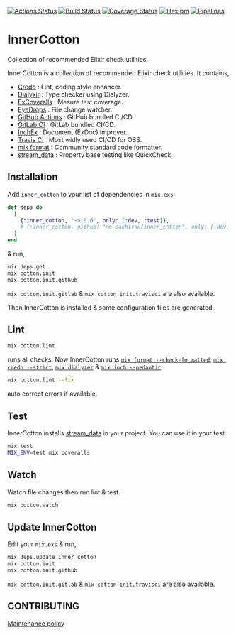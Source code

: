 [![Actions Status](https://github.com/ne-sachirou/inner_cotton/workflows/test/badge.svg)](https://github.com/ne-sachirou/inner_cotton/actions)
[![Build Status](https://travis-ci.com/ne-sachirou/inner_cotton.svg?branch=master)](https://travis-ci.org/ne-sachirou/inner_cotton)
[![Coverage Status](https://coveralls.io/repos/github/ne-sachirou/inner_cotton/badge.svg)](https://coveralls.io/github/ne-sachirou/inner_cotton)
[![Hex.pm](https://img.shields.io/hexpm/v/inner_cotton.svg)](https://hex.pm/packages/inner_cotton)
[![Pipelines](https://gitlab.com/ne_sachirou/inner_cotton/badges/master/pipeline.svg)](https://gitlab.com/ne_sachirou/inner_cotton/pipelines)

# InnerCotton

Collection of recommended Elixir check utilities.

InnerCotton is a collection of recommended Elixir check utilities. It contains,

- [Credo][credo] : Lint, coding style enhancer.
- [Dialyxir][dialyxir] : Type checker using Dialyzer.
- [ExCoveralls][excoveralls] : Mesure test coverage.
- [EyeDrops][eyedrops] : File change watcher.
- [GitHub Actions][github actions] : GitHub bundled CI/CD.
- [GitLab CI][gitlab ci] : GitLab bundled CI/CD.
- [InchEx][inchex] : Document (ExDoc) improver.
- [Travis CI][travis ci] : Most widly used CI/CD for OSS.
- [mix format][formatter] : Community standard code formatter.
- [stream_data][stream_data] : Property base testing like QuickCheck.

## Installation

Add `inner_cotton` to your list of dependencies in `mix.exs`:

```elixir
def deps do
  [
    {:inner_cotton, "~> 0.6", only: [:dev, :test]},
    # {:inner_cotton, github: "ne-sachirou/inner_cotton", only: [:dev, :test]},
  ]
end
```

& run,

```sh
mix deps.get
mix cotton.init
mix cotton.init.github
```

`mix cotton.init.gitlab` & `mix cotton.init.travisci` are also available.

Then InnerCotton is installed & some configuration files are generated.

## Lint

```sh
mix cotton.lint
```

runs all checks. Now InnerCotton runs [`mix format --check-formatted`][formatter], [`mix credo --strict`][credo], [`mix dialyzer`][dialyxir] & [`mix inch --pedantic`][inchex].

```sh
mix cotton.lint --fix
```

auto correct errors if available.

## Test

InnerCotton installs [stream_data][stream_data] in your project. You can use it in your test.

```sh
mix test
MIX_ENV=test mix coveralls
```

## Watch

Watch file changes then run lint & test.

```sh
mix cotton.watch
```

## Update InnerCotton

Edit your `mix.exs` & run,

```sh
mix deps.update inner_cotton
mix cotton.init
mix cotton.init.github
```

`mix cotton.init.gitlab` & `mix cotton.init.travisci` are also available.

## CONTRIBUTING

[Maintenance policy](https://github.com/ne-sachirou/inner_cotton/wiki/Maintenance-policy)

[credo]: https://hex.pm/packages/credo
[dialyxir]: https://hex.pm/packages/dialyxir
[excoveralls]: https://hex.pm/packages/excoveralls
[eyedrops]: https://hex.pm/packages/eye_drops
[formatter]: https://hexdocs.pm/elixir/Code.html#format_string!/2
[github actions]: https://github.co.jp/features/actions
[gitlab ci]: https://about.gitlab.com/stages-devops-lifecycle/continuous-integration/
[inchex]: https://hex.pm/packages/inch_ex
[stream_data]: https://hex.pm/packages/stream_data
[travis ci]: https://travis-ci.com/
